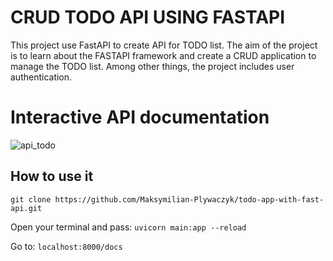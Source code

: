 # CRUD TODO API USING FASTAPI

This project use FastAPI to create API for TODO list. The aim of the project is to learn about the FASTAPI framework and create a CRUD application to manage the TODO list. Among other things, the project includes user authentication. 
# Interactive API documentation
![api_todo](https://user-images.githubusercontent.com/65869609/226204948-7921f5a7-32d3-4f3a-ba20-7a711b610803.png)

## How to use it
`git clone https://github.com/Maksymilian-Plywaczyk/todo-app-with-fast-api.git`

Open your terminal and pass:
`uvicorn main:app --reload` 

Go to:
`localhost:8000/docs`
